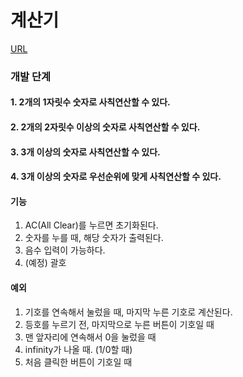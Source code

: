 # 계산기

[URL](https://kimhayeon1.github.io/Calculator/)
### 개발 단계
#### 1. 2개의 1자릿수 숫자로 사칙연산할 수 있다.
#### 2. 2개의 2자릿수 이상의 숫자로 사칙연산할 수 있다.
#### 3. 3개 이상의 숫자로 사칙연산할 수 있다.
#### 4. 3개 이상의 숫자로 우선순위에 맞게 사칙연산할 수 있다.

#### 기능
1. AC(All Clear)를 누르면 초기화된다.
2. 숫자를 누를 때, 해당 숫자가 출력된다.
3. 음수 입력이 가능하다.
4. (예정) 괄호

#### 예외
1. 기호를 연속해서 눌렀을 때, 마지막 누른 기호로 계산된다.
2. 등호를 누르기 전, 마지막으로 누른 버튼이 기호일 때
3. 맨 앞자리에 연속해서 0을 눌렀을 때
4. infinity가 나올 때. (1/0할 때)
5. 처음 클릭한 버튼이 기호일 때
